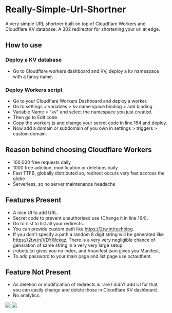 # Really-Simple-Url-Shortner
A very simple URL shortner built on top of Cloudflare Workers and Cloudflare KV database. A 302 redirector for shortening your url at edge.
## How to use
### Deploy a KV database
* Go to Cloudflare workers dashboard and KV, deploy a kv namespace with a fancy name.
### Deploy Workers script
* Go to your Cloudflare Workers Dashboard and deploy a worker.
* Go to settings > variables > kv name space binding > add binding
* Variable Name = "kv" and select the namespace you just created.
* Then go to Edit code.
* Copy the workers.js and change your secret code in line 164 and deploy.
* Now add a domain or subdomain of you own in settings > triggers > custom domain.

## Reason behind choosing Cloudflare Workers
* 100,000 free requests daily
* 1000 free addition, modification or deletions daily.
* Fast TTFB, globally distributed so, redirect occurs very fast accross the globe
* Serverless, so no server maintenance headache

## Features Present
* A nice UI to add URL.
* Secret code to prevent unauthorised use (Change it in line 164).
* Go to /list to list all your redirects.
* You can provide custom path like https://2tw.in/techblog.
* If you don't specify a path a random 8 digit string will be generated like https://2tw.in/VDYWckqz. There is a very very negligible chance of genaration of same string in a very very large setup.
* /robots.txt gives you no index, and /manifest.json gives you Manifest.
* To add password to your main page and list page use octauthent.

## Feature Not Present
* As deletion or modification of redirects is rare I didn't add UI for that, you can easily change and delete those in Cloudflare KV dashboard.
* No analytics.

![](https://github.com/drshounak/Really-Simple-Url-Shortner/blob/main/Screenshots/Screenshot_20240403_090347_Chrome.png)
![](https://github.com/drshounak/Really-Simple-Url-Shortner/blob/main/Screenshots/Screenshot_20240403_090313_Chrome.png)

